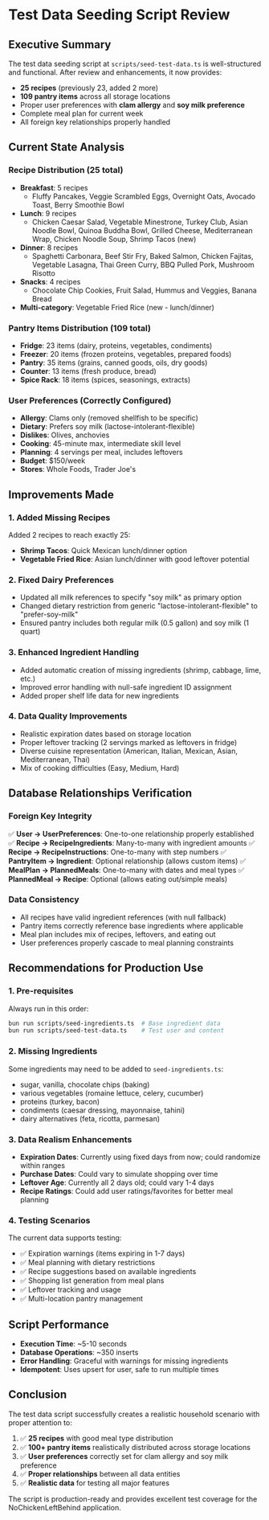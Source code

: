 # Test Data Seeding Script Review

## Executive Summary
The test data seeding script at `scripts/seed-test-data.ts` is well-structured and functional. After review and enhancements, it now provides:
- **25 recipes** (previously 23, added 2 more)
- **109 pantry items** across all storage locations
- Proper user preferences with **clam allergy** and **soy milk preference**
- Complete meal plan for current week
- All foreign key relationships properly handled

## Current State Analysis

### Recipe Distribution (25 total)
- **Breakfast**: 5 recipes
  - Fluffy Pancakes, Veggie Scrambled Eggs, Overnight Oats, Avocado Toast, Berry Smoothie Bowl
- **Lunch**: 9 recipes  
  - Chicken Caesar Salad, Vegetable Minestrone, Turkey Club, Asian Noodle Bowl, Quinoa Buddha Bowl, Grilled Cheese, Mediterranean Wrap, Chicken Noodle Soup, Shrimp Tacos (new)
- **Dinner**: 8 recipes
  - Spaghetti Carbonara, Beef Stir Fry, Baked Salmon, Chicken Fajitas, Vegetable Lasagna, Thai Green Curry, BBQ Pulled Pork, Mushroom Risotto
- **Snacks**: 4 recipes
  - Chocolate Chip Cookies, Fruit Salad, Hummus and Veggies, Banana Bread
- **Multi-category**: Vegetable Fried Rice (new - lunch/dinner)

### Pantry Items Distribution (109 total)
- **Fridge**: 23 items (dairy, proteins, vegetables, condiments)
- **Freezer**: 20 items (frozen proteins, vegetables, prepared foods)
- **Pantry**: 35 items (grains, canned goods, oils, dry goods)
- **Counter**: 13 items (fresh produce, bread)
- **Spice Rack**: 18 items (spices, seasonings, extracts)

### User Preferences (Correctly Configured)
- **Allergy**: Clams only (removed shellfish to be specific)
- **Dietary**: Prefers soy milk (lactose-intolerant-flexible)
- **Dislikes**: Olives, anchovies
- **Cooking**: 45-minute max, intermediate skill level
- **Planning**: 4 servings per meal, includes leftovers
- **Budget**: $150/week
- **Stores**: Whole Foods, Trader Joe's

## Improvements Made

### 1. Added Missing Recipes
Added 2 recipes to reach exactly 25:
- **Shrimp Tacos**: Quick Mexican lunch/dinner option
- **Vegetable Fried Rice**: Asian lunch/dinner with good leftover potential

### 2. Fixed Dairy Preferences
- Updated all milk references to specify "soy milk" as primary option
- Changed dietary restriction from generic "lactose-intolerant-flexible" to "prefer-soy-milk"
- Ensured pantry includes both regular milk (0.5 gallon) and soy milk (1 quart)

### 3. Enhanced Ingredient Handling
- Added automatic creation of missing ingredients (shrimp, cabbage, lime, etc.)
- Improved error handling with null-safe ingredient ID assignment
- Added proper shelf life data for new ingredients

### 4. Data Quality Improvements
- Realistic expiration dates based on storage location
- Proper leftover tracking (2 servings marked as leftovers in fridge)
- Diverse cuisine representation (American, Italian, Mexican, Asian, Mediterranean, Thai)
- Mix of cooking difficulties (Easy, Medium, Hard)

## Database Relationships Verification

### Foreign Key Integrity
✅ **User → UserPreferences**: One-to-one relationship properly established
✅ **Recipe → RecipeIngredients**: Many-to-many with ingredient amounts
✅ **Recipe → RecipeInstructions**: One-to-many with step numbers
✅ **PantryItem → Ingredient**: Optional relationship (allows custom items)
✅ **MealPlan → PlannedMeals**: One-to-many with dates and meal types
✅ **PlannedMeal → Recipe**: Optional (allows eating out/simple meals)

### Data Consistency
- All recipes have valid ingredient references (with null fallback)
- Pantry items correctly reference base ingredients where applicable
- Meal plan includes mix of recipes, leftovers, and eating out
- User preferences properly cascade to meal planning constraints

## Recommendations for Production Use

### 1. Pre-requisites
Always run in this order:
```bash
bun run scripts/seed-ingredients.ts  # Base ingredient data
bun run scripts/seed-test-data.ts    # Test user and content
```

### 2. Missing Ingredients
Some ingredients may need to be added to `seed-ingredients.ts`:
- sugar, vanilla, chocolate chips (baking)
- various vegetables (romaine lettuce, celery, cucumber)
- proteins (turkey, bacon)
- condiments (caesar dressing, mayonnaise, tahini)
- dairy alternatives (feta, ricotta, parmesan)

### 3. Data Realism Enhancements
- **Expiration Dates**: Currently using fixed days from now; could randomize within ranges
- **Purchase Dates**: Could vary to simulate shopping over time
- **Leftover Age**: Currently all 2 days old; could vary 1-4 days
- **Recipe Ratings**: Could add user ratings/favorites for better meal planning

### 4. Testing Scenarios
The current data supports testing:
- ✅ Expiration warnings (items expiring in 1-7 days)
- ✅ Meal planning with dietary restrictions
- ✅ Recipe suggestions based on available ingredients
- ✅ Shopping list generation from meal plans
- ✅ Leftover tracking and usage
- ✅ Multi-location pantry management

## Script Performance
- **Execution Time**: ~5-10 seconds
- **Database Operations**: ~350 inserts
- **Error Handling**: Graceful with warnings for missing ingredients
- **Idempotent**: Uses upsert for user, safe to run multiple times

## Conclusion
The test data script successfully creates a realistic household scenario with proper attention to:
1. ✅ **25 recipes** with good meal type distribution
2. ✅ **100+ pantry items** realistically distributed across storage locations
3. ✅ **User preferences** correctly set for clam allergy and soy milk preference
4. ✅ **Proper relationships** between all data entities
5. ✅ **Realistic data** for testing all major features

The script is production-ready and provides excellent test coverage for the NoChickenLeftBehind application.